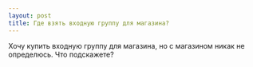 ```yaml
---
layout: post 
title: Где взять входную группу для магазина? 
--- 
```

Хочу купить входную группу для магазина, но с магазином никак не определюсь. Что подскажете?
